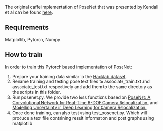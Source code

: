 The original caffe implementation of PoseNet that was presented by Kendall et al can be found [here](https://github.com/alexgkendall/caffe-posenet).
## Requirements
Matplotlib, Pytorch, Numpy
## How to train
In order to train this Pytorch based implementation of PoseNet:
1. Prepare your training data similar to the [Hacklab dataset](https://github.com/indoorpositioning/indoorpositioning/tree/main/Datasets/Hacklab). 
2. Rename training and testing pose text files to associate_train.txt and associate_test.txt respectively and add them to the same directory as the scripts in this folder.
3. Run posenet.py. We provide two loss functions based on [PoseNet: A Convolutional Network for Real-Time 6-DOF Camera Relocalization.](https://arxiv.org/abs/1505.07427) and [Modelling Uncertainty in Deep Learning for Camera Relocalization.](http://arxiv.org/abs/1509.05909)
4. Once done training, can also test using test_posenet.py. Which will produce a text file containing result information and post graphs using matplotlib
